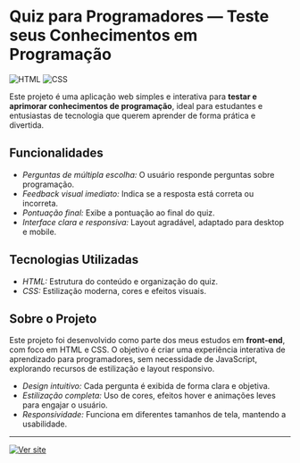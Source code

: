 # Quiz para Programadores — Teste seus Conhecimentos em Programação

![HTML](https://img.shields.io/badge/HTML-E34F26?style=flat&logo=html&logoColor=white)
![CSS](https://img.shields.io/badge/CSS-1572B6?style=flat&logo=css&logoColor=white)

Este projeto é uma aplicação web simples e interativa para **testar e aprimorar conhecimentos de programação**, ideal para estudantes e entusiastas de tecnologia que querem aprender de forma prática e divertida.

## Funcionalidades

- *Perguntas de múltipla escolha:* O usuário responde perguntas sobre programação.
- *Feedback visual imediato:* Indica se a resposta está correta ou incorreta.
- *Pontuação final:* Exibe a pontuação ao final do quiz.
- *Interface clara e responsiva:* Layout agradável, adaptado para desktop e mobile.

## Tecnologias Utilizadas

- *HTML:* Estrutura do conteúdo e organização do quiz.
- *CSS:* Estilização moderna, cores e efeitos visuais.

## Sobre o Projeto

Este projeto foi desenvolvido como parte dos meus estudos em **front-end**, com foco em HTML e CSS. O objetivo é criar uma experiência interativa de aprendizado para programadores, sem necessidade de JavaScript, explorando recursos de estilização e layout responsivo.

- *Design intuitivo:* Cada pergunta é exibida de forma clara e objetiva.
- *Estilização completa:* Uso de cores, efeitos hover e animações leves para engajar o usuário.
- *Responsividade:* Funciona em diferentes tamanhos de tela, mantendo a usabilidade.

---

[![Ver site](https://img.shields.io/badge/Ver%20projeto-Online-007ec6?style=for-the-badge&logo=github)](https://livianalanda.github.io/quiz-para-programadores/)
